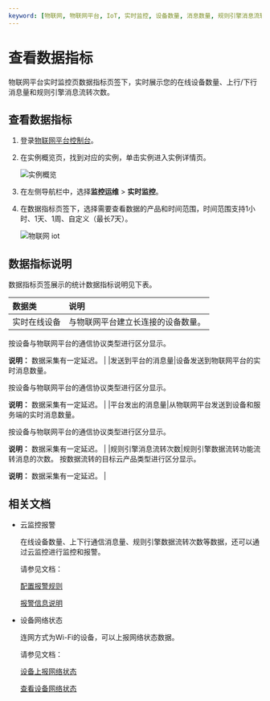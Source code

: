 ```yaml
---
keyword: [物联网, 物联网平台, IoT, 实时监控, 设备数量, 消息数量, 规则引擎消息流转次数]
---
```


# 查看数据指标

物联网平台实时监控页数据指标页签下，实时展示您的在线设备数量、上行/下行消息量和规则引擎消息流转次数。

## 查看数据指标

1.  登录[物联网平台控制台](http://iot.console.aliyun.com/)。

2.  在实例概览页，找到对应的实例，单击实例进入实例详情页。

    ![实例概览](https://static-aliyun-doc.oss-cn-hangzhou.aliyuncs.com/assets/img/zh-CN/9275903061/p174584.png)

3.  在左侧导航栏中，选择**监控运维** \> **实时监控**。

4.  在数据指标页签下，选择需要查看数据的产品和时间范围，时间范围支持1小时、1天、1周、自定义（最长7天）。

    ![物联网 iot](https://static-aliyun-doc.oss-cn-hangzhou.aliyuncs.com/assets/img/zh-CN/0659549951/p14296.png)


## 数据指标说明

数据指标页签展示的统计数据指标说明见下表。

|数据类|说明|
|:--|:-|
|实时在线设备|与物联网平台建立长连接的设备数量。

按设备与物联网平台的通信协议类型进行区分显示。

**说明：** 数据采集有一定延迟。 |
|发送到平台的消息量|设备发送到物联网平台的实时消息数量。

按设备与物联网平台的通信协议类型进行区分显示。

**说明：** 数据采集有一定延迟。 |
|平台发出的消息量|从物联网平台发送到设备和服务端的实时消息数量。

按设备与物联网平台的通信协议类型进行区分显示。

**说明：** 数据采集有一定延迟。 |
|规则引擎消息流转次数|规则引擎数据流转功能流转消息的次数。 按数据流转的目标云产品类型进行区分显示。

**说明：** 数据采集有一定延迟。 |

## 相关文档

-   云监控报警

    在线设备数量、上下行通信消息量、规则引擎数据流转次数等数据，还可以通过云监控进行监控和报警。

    请参见文档：

    [配置报警规则](/cn.zh-CN/监控运维/实时监控/云监控报警/配置报警规则.md)

    [报警信息说明](/cn.zh-CN/监控运维/实时监控/云监控报警/报警信息说明.md)

-   设备网络状态

    连网方式为Wi-Fi的设备，可以上报网络状态数据。

    请参见文档：

    [设备上报网络状态](/cn.zh-CN/设备管理/Alink协议/设备网络状态.md)

    [查看设备网络状态](/cn.zh-CN/监控运维/实时监控/查看设备网络状态.md)


